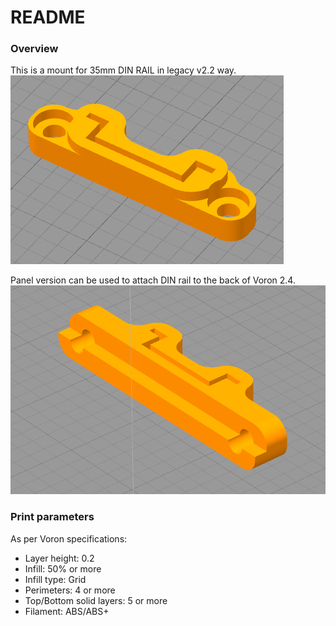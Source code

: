 # README

### Overview

This is a mount for 35mm DIN RAIL in legacy v2.2 way.
![Visualisation](din_rail_mount.png?raw=true "DIN 35mm Rail mount")

Panel version can be used to attach DIN rail to the back of Voron 2.4.
![Visualisation](din_rail_mount_angle_panel.png?raw=true "DIN 35mm Rail mount")

### Print parameters

As per Voron specifications:

- Layer height: 0.2
- Infill: 50% or more
- Infill type: Grid
- Perimeters: 4 or more
- Top/Bottom solid layers: 5 or more
- Filament: ABS/ABS+
